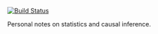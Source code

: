 [![Build Status](https://travis-ci.com/rstudio/bookdown-demo.svg?branch=master)](https://travis-ci.com/rstudio/bookdown-demo)

Personal notes on statistics and causal inference.
